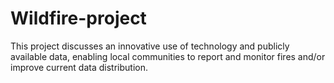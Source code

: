 # Wildfire-project
This project discusses an innovative use of technology and publicly available data, enabling local communities to report and monitor fires and/or improve current data distribution.
